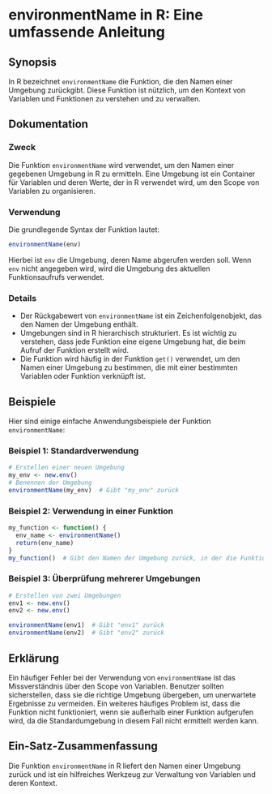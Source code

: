 <!--
Meta Description: # environmentName in R: Eine umfassende Anleitung ## Synopsis In R bezeichnet `environmentName` die Funktion, die den Namen einer Umgebung zurückgibt....
Meta Keywords: funktion, die, umgebung, environmentname, der
-->

# environmentName in R: Eine umfassende Anleitung

## Synopsis
In R bezeichnet `environmentName` die Funktion, die den Namen einer Umgebung zurückgibt. Diese Funktion ist nützlich, um den Kontext von Variablen und Funktionen zu verstehen und zu verwalten.

## Dokumentation
### Zweck
Die Funktion `environmentName` wird verwendet, um den Namen einer gegebenen Umgebung in R zu ermitteln. Eine Umgebung ist ein Container für Variablen und deren Werte, der in R verwendet wird, um den Scope von Variablen zu organisieren.

### Verwendung
Die grundlegende Syntax der Funktion lautet:

```R
environmentName(env)
```

Hierbei ist `env` die Umgebung, deren Name abgerufen werden soll. Wenn `env` nicht angegeben wird, wird die Umgebung des aktuellen Funktionsaufrufs verwendet.

### Details
- Der Rückgabewert von `environmentName` ist ein Zeichenfolgenobjekt, das den Namen der Umgebung enthält.
- Umgebungen sind in R hierarchisch strukturiert. Es ist wichtig zu verstehen, dass jede Funktion eine eigene Umgebung hat, die beim Aufruf der Funktion erstellt wird.
- Die Funktion wird häufig in der Funktion `get()` verwendet, um den Namen einer Umgebung zu bestimmen, die mit einer bestimmten Variablen oder Funktion verknüpft ist.

## Beispiele
Hier sind einige einfache Anwendungsbeispiele der Funktion `environmentName`:

### Beispiel 1: Standardverwendung
```R
# Erstellen einer neuen Umgebung
my_env <- new.env()
# Benennen der Umgebung
environmentName(my_env)  # Gibt "my_env" zurück
```

### Beispiel 2: Verwendung in einer Funktion
```R
my_function <- function() {
  env_name <- environmentName()
  return(env_name)
}
my_function()  # Gibt den Namen der Umgebung zurück, in der die Funktion definiert ist
```

### Beispiel 3: Überprüfung mehrerer Umgebungen
```R
# Erstellen von zwei Umgebungen
env1 <- new.env()
env2 <- new.env()

environmentName(env1)  # Gibt "env1" zurück
environmentName(env2)  # Gibt "env2" zurück
```

## Erklärung
Ein häufiger Fehler bei der Verwendung von `environmentName` ist das Missverständnis über den Scope von Variablen. Benutzer sollten sicherstellen, dass sie die richtige Umgebung übergeben, um unerwartete Ergebnisse zu vermeiden. Ein weiteres häufiges Problem ist, dass die Funktion nicht funktioniert, wenn sie außerhalb einer Funktion aufgerufen wird, da die Standardumgebung in diesem Fall nicht ermittelt werden kann.

## Ein-Satz-Zusammenfassung
Die Funktion `environmentName` in R liefert den Namen einer Umgebung zurück und ist ein hilfreiches Werkzeug zur Verwaltung von Variablen und deren Kontext.